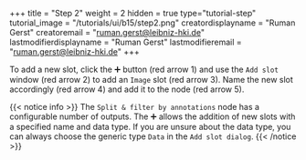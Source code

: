 +++
title = "Step 2"
weight = 2
hidden = true
type="tutorial-step"
tutorial_image = "/tutorials/ui/b15/step2.png"
creatordisplayname = "Ruman Gerst"
creatoremail = "ruman.gerst@leibniz-hki.de"
lastmodifierdisplayname = "Ruman Gerst"
lastmodifieremail = "ruman.gerst@leibniz-hki.de"
+++

To add a new slot, click the ➕ button (red arrow 1) and use the `Add slot` window (red arrow 2) to add an `Image` slot (red arrow 3). Name the new slot accordingly (red arrow 4) and add it to the node (red arrow 5).

{{< notice info >}}
The `Split & filter by annotations` node has a configurable number of outputs. The ➕ allows the addition of new slots with a specified name and data type. If you are unsure about the data type, you can always choose the generic type `Data` in the `Add slot dialog`.
{{< /notice >}}